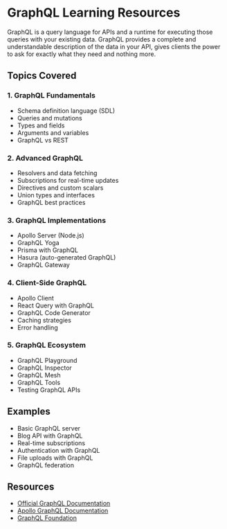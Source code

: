 # GraphQL Learning Resources

GraphQL is a query language for APIs and a runtime for executing those queries with your existing data. GraphQL provides a complete and understandable description of the data in your API, gives clients the power to ask for exactly what they need and nothing more.

## Topics Covered

### 1. GraphQL Fundamentals
- Schema definition language (SDL)
- Queries and mutations
- Types and fields
- Arguments and variables
- GraphQL vs REST

### 2. Advanced GraphQL
- Resolvers and data fetching
- Subscriptions for real-time updates
- Directives and custom scalars
- Union types and interfaces
- GraphQL best practices

### 3. GraphQL Implementations
- Apollo Server (Node.js)
- GraphQL Yoga
- Prisma with GraphQL
- Hasura (auto-generated GraphQL)
- GraphQL Gateway

### 4. Client-Side GraphQL
- Apollo Client
- React Query with GraphQL
- GraphQL Code Generator
- Caching strategies
- Error handling

### 5. GraphQL Ecosystem
- GraphQL Playground
- GraphQL Inspector
- GraphQL Mesh
- GraphQL Tools
- Testing GraphQL APIs

## Examples
- Basic GraphQL server
- Blog API with GraphQL
- Real-time subscriptions
- Authentication with GraphQL
- File uploads with GraphQL
- GraphQL federation

## Resources
- [Official GraphQL Documentation](https://graphql.org/)
- [Apollo GraphQL Documentation](https://www.apollographql.com/docs/)
- [GraphQL Foundation](https://graphql.org/foundation/)